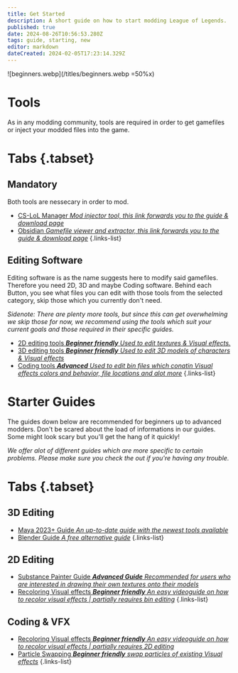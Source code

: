 ```yaml
---
title: Get Started
description: A short guide on how to start modding League of Legends. 
published: true
date: 2024-08-26T10:56:53.280Z
tags: guide, starting, new
editor: markdown
dateCreated: 2024-02-05T17:23:14.329Z
---
```



![beginners.webp](/titles/beginners.webp =50%x)

# Tools
As in any modding community, tools are required in order to get gamefiles or inject your modded files into the game. 
# Tabs {.tabset}
## Mandatory
Both tools are nessecary in order to mod. 

- [CS-LoL Manager *Mod injector tool, this link forwards you to the guide & download page*](/core-guides/tools/cslolmanager)
- [Obsidian *Gamefile viewer and extractor, this link forwards you to the guide & download page*](/core-guides/tools/obsidian)
{.links-list}

## Editing Software
Editing software is as the name suggests here to modify said gamefiles. Therefore you need 2D, 3D and maybe Coding software. Behind each Button, you see what files you can edit with those tools from the selected category, skip those which you currently don't need.

*Sidenote: There are plenty more tools, but since this can get overwhelming we skip those for now, we recommend using the tools which suit your current goals and those required in their specific guides.*

- [2D editing tools ***Beginner friendly** Used to edit textures & Visual effects.*](/core-guides/tools#texturing)
- [3D editing tools ***Beginner friendly** Used to edit 3D models of characters & Visual effects*](/core-guides/tools#h-3d-modeling)
- [Coding tools ***Advanced** Used to edit bin files which conatin Visual effects colors and behavior, file locations and alot more*](/core-guides/tools#code-bin-editing)
{.links-list}


# Starter Guides
The guides down below are recommended for beginners up to advanced modders. Don't be scared about the load of informations in our guides. Some might look scary but you'll get the hang of it quickly!

*We offer alot of different guides which are more specific to certain problems. Please make sure you check the out if you're having any trouble.*
# Tabs {.tabset}
## 3D Editing
- [Maya 2023+ Guide *An up-to-date guide with the newest tools available*](/specific-guide/3d-modelling/create-customskin-maya2023)
- [Blender Guide *A free alternative guide*](/core-guides/tools/blender)
{.links-list}
## 2D Editing
- [Substance Painter Guide ***Advanced Guide** Recommended for users who are interested in drawing their own textures onto their models*](/specific-guide/texturing/substance-painter-guide)
- [Recoloring Visual effects ***Beginner friendly** An easy videoguide on how to recolor visual effects | *partially requires bin editing**](/specific-guide/vfx/Recoloring_Particles)
{.links-list}
## Coding & VFX
- [Recoloring Visual effects ***Beginner friendly** An easy videoguide on how to recolor visual effects | *partially requires 2D editing**](/specific-guide/vfx/Recoloring_Particles)
- [Particle Swapping ***Beginner friendly** swap particles of existing Visual effects*](/specific-guide/coding/Particle-swapping)
{.links-list}